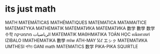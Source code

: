 # its just math
MATH MATEMÁTICAS MATHÉMATIQUES MATEMATICA MATAMAITICE MATEMATYKA MATHEMATIK МАТЕМАТИКА МАТЕМАТИКА 数学 數學 数学 수학 الرياضيات מתמטיקה MATEMATIK ΜΑΘΗΜΑΤΙΚΑ TOÁN HỌC คณิตศาสตร์ IZIBALO IIMATHEMATIKA 數學 mIw ATH-MAY 𐑕𐑖𐑒 エㇱㇰ МАТЕМАТИКА UMTHESI গণিত GANI math MATEMATICS 数学 PIKA-PIKA SQUIRTLE
